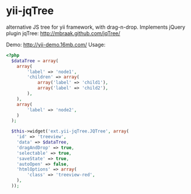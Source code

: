 yii-jqTree
==========

alternative JS tree for yii framework, with drag-n-drop. Implements jQuery plugin jqTree: http://mbraak.github.com/jqTree/

Demo: http://yii-demo.16mb.com/
Usage:
```php
<?php
  $dataTree = array(
    array(
  		'label' => 'node1',
  		'children' => array(
  			array('label' => 'child1'),
  			array('label' => 'child2'),
  		),
  	),
  	array(
  		'label' => 'node2',
  	)
  );

  $this->widget('ext.yii-jqTree.JQTree', array(
  	'id' => 'treeview',
  	'data' => $dataTree,
  	'dragAndDrop' => true,
  	'selectable' => true,
  	'saveState' => true,
  	'autoOpen' => false,
  	'htmlOptions' => array(
  		'class' => 'treeview-red',
  	),
  ));
